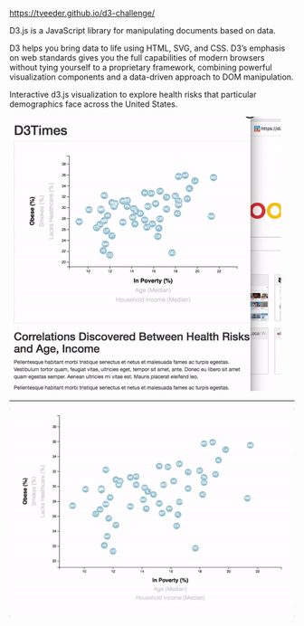 https://tveeder.github.io/d3-challenge/

D3.js is a JavaScript library for manipulating documents based on data. 

D3 helps you bring data to life using HTML, SVG, and CSS. D3’s emphasis on web standards gives you the full capabilities of modern browsers without tying yourself to a proprietary framework, combining powerful visualization components and a data-driven approach to DOM manipulation.




Interactive d3.js visualization to explore health risks that particular demographics face across the United States.

<img src="assets/Images/9-responsive-d3.gif">








____________________________________________________________________


<img src="assets/Images/7-animated-scatter.gif">








